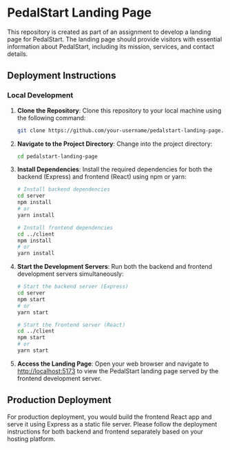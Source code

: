 # PedalStart Landing Page

This repository is created as part of an assignment to develop a landing page for PedalStart. The landing page should provide visitors with essential information about PedalStart, including its mission, services, and contact details.

## Deployment Instructions

### Local Development

1. **Clone the Repository**: Clone this repository to your local machine using the following command:

    ```bash
    git clone https://github.com/your-username/pedalstart-landing-page.git
    ```

2. **Navigate to the Project Directory**: Change into the project directory:

    ```bash
    cd pedalstart-landing-page
    ```

3. **Install Dependencies**: Install the required dependencies for both the backend (Express) and frontend (React) using npm or yarn:

    ```bash
    # Install backend dependencies
    cd server
    npm install
    # or
    yarn install

    # Install frontend dependencies
    cd ../client
    npm install
    # or
    yarn install
    ```

4. **Start the Development Servers**: Run both the backend and frontend development servers simultaneously:

    ```bash
    # Start the backend server (Express)
    cd server
    npm start
    # or
    yarn start

    # Start the frontend server (React)
    cd ../client
    npm start
    # or
    yarn start
    ```

5. **Access the Landing Page**: Open your web browser and navigate to [http://localhost:5173](http://localhost:5173) to view the PedalStart landing page served by the frontend development server.

## Production Deployment

For production deployment, you would build the frontend React app and serve it using Express as a static file server. Please follow the deployment instructions for both backend and frontend separately based on your hosting platform.